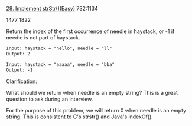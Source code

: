[28. Implement strStr()(Easy)](https://leetcode.com/problems/implement-strstr/)
732:1134

1477
1822

Return the index of the first occurrence of needle in haystack, or -1 if needle is not part of haystack.

```html
Input: haystack = "hello", needle = "ll"
Output: 2

Input: haystack = "aaaaa", needle = "bba"
Output: -1
```
Clarification:

What should we return when needle is an empty string? This is a great question to ask during an interview.

For the purpose of this problem, we will return 0 when needle is an empty string. This is consistent to C's strstr() and Java's indexOf().